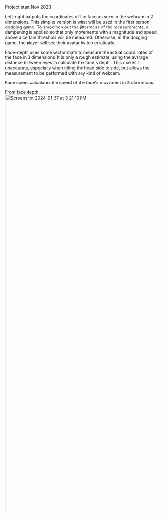 Project start Nov 2023

Left-right outputs the coordinates of the face as seen in the webcam in 2 dimensions. This simpler version is what will be used in the first person dodging game. To smoothen out the jitteriness of the measurements, a dampening is applied so that only movements with a magnitude and speed above a certain threshold will be measured. Otherwise, in the dodging game, the player will see their avatar twitch erratically.

Face-depth uses some vector math to measure the actual coordinates of the face in 3 dimensions. It is only a rough estimate, using the average distance between eyes to calculate the face's depth. This makes it unaccurate, especially when tilting the head side to side, but allows the measurement to be performed with any kind of webcam.

Face speed calculates the speed of the face's movement in 3 dimentions.

From face depth:
<img width="1370" alt="Screenshot 2024-01-27 at 3 21 10 PM" src="https://github.com/ZifanWang2005/Face-tracking/assets/66435143/0c460bed-2cd1-4887-98f8-80ddc630a610">


